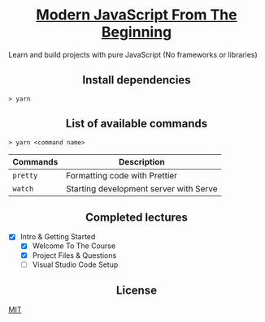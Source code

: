 <h1 align="center">
  <a href="https://www.udemy.com/modern-javascript-from-the-beginning" title="Link to this course">Modern JavaScript From The Beginning</a>
</h1>

Learn and build projects with pure JavaScript (No frameworks or libraries)

<h2 align="center">Install dependencies</h2>

```
> yarn
```

<h2 align="center">List of available commands</h2>

```
> yarn <command name>
```

<table>
  <thead>
    <tr>
      <th>Commands</th>
      <th>Description</th>
    </tr>
  </thead>
  <tbody>
    <tr>
      <td>
        <code>pretty</code>
      </td>
      <td>
        Formatting code with Prettier
      </td>
    </tr>
    <tr>
      <td>
        <code>watch</code>
      </td>
      <td>
        Starting development server with Serve
      </td>
    </tr>
  </tbody>
</table>

<h2 align="center">Completed lectures</h2>

- [x] Intro & Getting Started
  - [x] Welcome To The Course
  - [x] Project Files & Questions
  - [ ] Visual Studio Code Setup

<h2 align="center">License</h2>

[MIT](/LICENSE)
